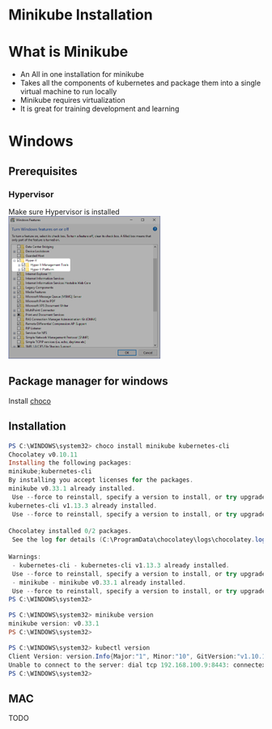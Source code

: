 # Minikube Installation


# What is Minikube

* An All in one installation for minikube
* Takes all the components of kubernetes and package them into a single virtual machine to run locally
* Minikube requires virtualization
* It is great for training development and learning

# Windows 

## Prerequisites 

### Hypervisor 
Make sure Hypervisor is installed 
![](resources/hyperVisor.png)

## Package manager for windows
Install [choco](https://chocolatey.org/docs/installation)

## Installation

```Powershell
PS C:\WINDOWS\system32> choco install minikube kubernetes-cli
Chocolatey v0.10.11
Installing the following packages:
minikube;kubernetes-cli
By installing you accept licenses for the packages.
minikube v0.33.1 already installed.
 Use --force to reinstall, specify a version to install, or try upgrade.
kubernetes-cli v1.13.3 already installed.
 Use --force to reinstall, specify a version to install, or try upgrade.
 
Chocolatey installed 0/2 packages.
 See the log for details (C:\ProgramData\chocolatey\logs\chocolatey.log).
 
Warnings:
 - kubernetes-cli - kubernetes-cli v1.13.3 already installed.
 Use --force to reinstall, specify a version to install, or try upgrade.
 - minikube - minikube v0.33.1 already installed.
 Use --force to reinstall, specify a version to install, or try upgrade.
PS C:\WINDOWS\system32>
```


```Powershell
PS C:\WINDOWS\system32> minikube version
minikube version: v0.33.1
PS C:\WINDOWS\system32>
```

```Powershell
PS C:\WINDOWS\system32> kubectl version
Client Version: version.Info{Major:"1", Minor:"10", GitVersion:"v1.10.11", GitCommit:"637c7e288581ee40ab4ca210618a89a555b6e7e9", GitTreeState:"clean", BuildDate:"2018-11-26T14:38:32Z", GoVersion:"go1.9.3", Compiler:"gc", Platform:"windows/amd64"}
Unable to connect to the server: dial tcp 192.168.100.9:8443: connectex: A connection attempt failed because the connected party did not properly respond after a period of time, or established connection failed because connected host has failed to respond.
PS C:\WINDOWS\system32>
```

## MAC 

TODO